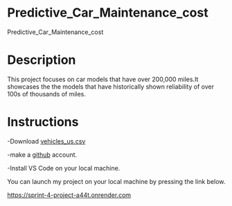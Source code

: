 # Predictive_Car_Maintenance_cost
Predictive_Car_Maintenance_cost 

# Description
This project focuses on car models that have over 200,000 miles.It showcases the the models that have historically shown reliability of over 100s of thousands of miles.

# Instructions

-Download [vehicles_us.csv](https://practicum-content.s3.us-west-1.amazonaws.com/datasets/vehicles_us.csv)

-make a [github](github.com) account.

-Install VS Code on your local machine.



You can launch my project on your local machine by pressing the link below.

https://sprint-4-project-a44t.onrender.com 

